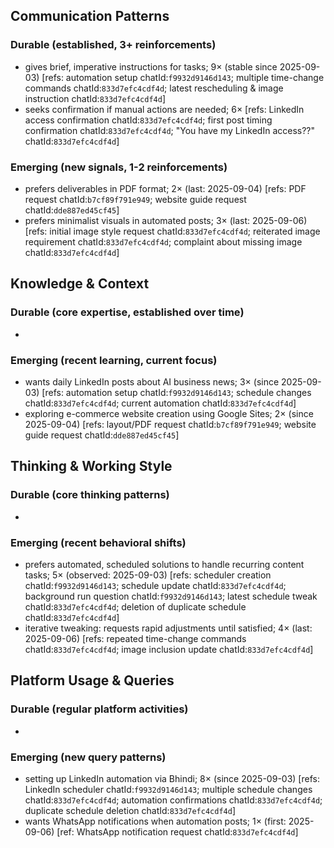 ## Communication Patterns
### Durable (established, 3+ reinforcements)
- gives brief, imperative instructions for tasks; 9× (stable since 2025-09-03) [refs: automation setup chatId:`f9932d9146d143`; multiple time-change commands chatId:`833d7efc4cdf4d`; latest rescheduling & image instruction chatId:`833d7efc4cdf4d`]
- seeks confirmation if manual actions are needed; 6× [refs: LinkedIn access confirmation chatId:`833d7efc4cdf4d`; first post timing confirmation chatId:`833d7efc4cdf4d`; "You have my LinkedIn access??" chatId:`833d7efc4cdf4d`]

### Emerging (new signals, 1-2 reinforcements)
- prefers deliverables in PDF format; 2× (last: 2025-09-04) [refs: PDF request chatId:`b7cf89f791e949`; website guide request chatId:`dde887ed45cf45`]
- prefers minimalist visuals in automated posts; 3× (last: 2025-09-06) [refs: initial image style request chatId:`833d7efc4cdf4d`; reiterated image requirement chatId:`833d7efc4cdf4d`; complaint about missing image chatId:`833d7efc4cdf4d`]

## Knowledge & Context
### Durable (core expertise, established over time)
-  

### Emerging (recent learning, current focus)
- wants daily LinkedIn posts about AI business news; 3× (since 2025-09-03) [refs: automation setup chatId:`f9932d9146d143`; schedule changes chatId:`833d7efc4cdf4d`; current automation chatId:`833d7efc4cdf4d`]
- exploring e-commerce website creation using Google Sites; 2× (since 2025-09-04) [refs: layout/PDF request chatId:`b7cf89f791e949`; website guide request chatId:`dde887ed45cf45`]

## Thinking & Working Style
### Durable (core thinking patterns)
-  

### Emerging (recent behavioral shifts)
- prefers automated, scheduled solutions to handle recurring content tasks; 5× (observed: 2025-09-03) [refs: scheduler creation chatId:`f9932d9146d143`; schedule update chatId:`833d7efc4cdf4d`; background run question chatId:`f9932d9146d143`; latest schedule tweak chatId:`833d7efc4cdf4d`; deletion of duplicate schedule chatId:`833d7efc4cdf4d`]
- iterative tweaking: requests rapid adjustments until satisfied; 4× (last: 2025-09-06) [refs: repeated time-change commands chatId:`833d7efc4cdf4d`; image inclusion update chatId:`833d7efc4cdf4d`]

## Platform Usage & Queries
### Durable (regular platform activities)
-  

### Emerging (new query patterns)
- setting up LinkedIn automation via Bhindi; 8× (since 2025-09-03) [refs: LinkedIn scheduler chatId:`f9932d9146d143`; multiple schedule changes chatId:`833d7efc4cdf4d`; automation confirmations chatId:`833d7efc4cdf4d`; duplicate schedule deletion chatId:`833d7efc4cdf4d`]
- wants WhatsApp notifications when automation posts; 1× (first: 2025-09-06) [ref: WhatsApp notification request chatId:`833d7efc4cdf4d`]